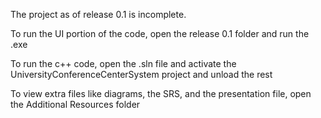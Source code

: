 The project as of release 0.1 is incomplete.

To run the UI portion of the code, open the release 0.1 folder and run the .exe

To run the c++ code, open the .sln file and activate the UniversityConferenceCenterSystem project and unload the rest

To view extra files like diagrams, the SRS, and the presentation file, open the Additional Resources folder